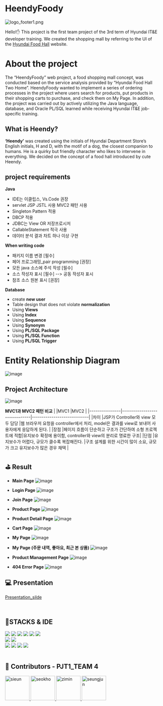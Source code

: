# HeendyFoody

![logo_footer1.png](https://github.com/sisi397/HeendyFoody/blob/main/WebContent/static/images/common/logo_footer1.png?raw=true)

Hello!✋ This project is the first team project of the 3rd term of Hyundai IT&E developer training.
We created the shopping mall by referring to the UI of the [Hyundai Food Hall](https://tohome.thehyundai.com/front/dp/dpa/dawnHome.do) website.

# About the project

The “HeendyFoody” web project, a food shopping mall concept, was conducted based on the service analysis provided by “Hyundai Food Hall Two Home”.
HeendyFoody wanted to implement a series of ordering processes in the project where users search for products, put products in their shopping carts to purchase, and check them on My Page.
In addition, the project was carried out by actively utilizing the Java language, database, and Oracle PL/SQL learned while receiving Hyundai IT&E job-specific training.

## What is Heendy?

**‘Heendy’** was created using the initials of Hyundai Department Store’s English initials, H and D, with the motif of a dog, the closest companion to humans. He is a quirky but friendly character who likes to intervene in everything.
We decided on the concept of a food hall introduced by cute Heendy.

## project requirements

**Java**

- IDE는 이클립스, Vs.Code 권장
- servlet JSP JSTL 사용 MVC2 패턴 사용
- Singleton Pattern 적용
- DBCP 적용
- JDBC는 View OR 저장프로시저
- CallableStatement 적극 사용
- 데이터 분석 결과 차트 하나 이상 구현

**When writing code**

- 패키지 이름 변경 [필수]
- 페어 프로그래밍\_pair programming [권장]
- 모든 java 소스에 주석 작성 [필수]
- 소스 작성자 표시 [필수] --> 공동 작성자 표시
- 참조 소스 원본 표시 [권장]

**Database**

- create **new user**
- Table design that does not violate **normalization**
- Using **Views**
- Using **Index**
- Using **Sequence**
- Using **Synonym**
- Using **PL/SQL Package**
- Using **PL/SQL Function**
- Using **PL/SQL Trigger**

# Entity Relationship Diagram

![image](https://user-images.githubusercontent.com/55138034/161561292-963225ed-92e6-4f1b-a95a-17f997e97924.png)

## Project Architecture

![image](https://user-images.githubusercontent.com/55138034/161562017-3033de72-10ac-451d-b0b0-fcb4577ba9f9.png)

**MVC1과 MVC2 패턴 비교**
| |MVC1 |MVC2 |
|----------------|-------------------------------|-----------------------------|
|차이 |JSP가 Controller와 view 모두 담당 |웹 브라우저 요청을 controller에서 처리, model은 결과를 view로 보내어 사용자에게 응답하게 된다. |
|장점 |페이지 흐름이 단순하고 구조가 간단하여 소형 프로젝트에 적합|유지보수 확정에 용이함, controller와 view의 분리로 명료한 구조|
|단점 |유지보수가 어렵다, 규모가 클수록 복잡해진다. |구조 설계를 위한 시간이 많이 소요, 규모가 크고 유지보수가 많은 경우 채택 |

## ⛳ Result

- **Main Page**
  ![image](https://user-images.githubusercontent.com/55138034/161563669-072d2602-5a1c-4b3f-8c12-71a6c9bd945e.png)

- **Login Page**
  ![image](https://user-images.githubusercontent.com/55138034/161563999-0bc74ad7-95f6-4151-9827-0b30b597f3c7.png)

- **Join Page**
  ![image](https://user-images.githubusercontent.com/55138034/161563781-305adf2e-fdd5-4146-9ec9-f1e910b28558.png)

- **Product Page**
  ![image](https://user-images.githubusercontent.com/55138034/161564377-92952f66-5ddb-41db-9163-f5f02a5c36db.png)

- **Product Detail Page**
  ![image](https://user-images.githubusercontent.com/55138034/161564527-4b0a4188-d9f6-4561-8adf-4250b2b3f839.png)

- **Cart Page**
  ![image](https://user-images.githubusercontent.com/55138034/161564735-9fda9db0-7d1c-4830-8e79-be28561259e4.png)

- **My Page**
  ![image](https://user-images.githubusercontent.com/55138034/161564829-9de2926a-d245-4ac5-b081-2190226f0cac.png)

- **My Page (주문 내역, 좋아요, 최근 본 상품)**
  ![image](https://user-images.githubusercontent.com/55138034/161564988-7a3925df-652c-4b62-a9e6-32351aa1a38d.png)

- **Product Management Page**
  ![image](https://user-images.githubusercontent.com/55138034/161565714-5a0349b4-34a6-494c-9144-8d2a90b2b217.png)

- **404 Error Page**
  ![image](https://user-images.githubusercontent.com/55138034/161566176-9c6d0312-6a68-41bc-b6c8-d5c0c00b03b4.png)

## 💻 Presentation

[Presentation_silde](https://docs.google.com/presentation/d/1FHYirrJmvGLEl9P-haPfKdkEQ2sGMjEn/edit?usp=sharing&ouid=103446692371790737362&rtpof=true&sd=true)

<br>

## 🔨STACKS & IDE

<div>
<img src="https://img.shields.io/badge/Java-007396?style=for-the-badge&logo=Java&logoColor=white">
<img src="https://img.shields.io/badge/Oracle-F80000?style=for-the-badge&logo=Oracle&logoColor=white">
<img src="https://img.shields.io/badge/HTML5-E34F26?style=for-the-badge&logo=HTML5&logoColor=white">
<img src="https://img.shields.io/badge/CSS3-1572B6?style=for-the-badge&logo=CSS3&logoColor=white">
<img src="https://img.shields.io/badge/JavaScript-F7DF1E?style=for-the-badge&logo=Javascript&logoColor=white">
<img src="https://img.shields.io/badge/jQuery-0769AD?style=for-the-badge&logo=jQuery&logoColor=white">
</div>
<div>
<img src="https://img.shields.io/badge/Eclipse IDE-2C2255?style=for-the-badge&logo=Eclipse IDE&logoColor=white">
<img src="https://img.shields.io/badge/Visual Studio Code-007ACC?style=for-the-badge&logo=Visual Studio Code&logoColor=white">
</div>
<div>
<img src="https://img.shields.io/badge/Trello-0052CC?style=for-the-badge&logo=Trello&logoColor=white">
<img src="https://img.shields.io/badge/Notion-000000?style=for-the-badge&logo=Notion&logoColor=white">
<img src="https://img.shields.io/badge/Discord-5865F2?style=for-the-badge&logo=Discord&logoColor=white">
<img src="https://img.shields.io/badge/Git-F05032?style=for-the-badge&logo=Git&logoColor=white">
</div>

<br>

## 🤝 Contributors - PJT1_TEAM 4

<a href = "https://github.com/sisi397">
  <img src="https://avatars.githubusercontent.com/u/74189924?v=4" alt="sieun" width="80" style="max-width:100%" />
</a>
<a href = "https://github.com/msh1273">
  <img src="https://avatars.githubusercontent.com/u/55138034?v=4" alt="seokho" width="80" style="max-width:100%" />
</a>
<a href = "https://github.com/fmdzimin13">
  <img src="https://avatars.githubusercontent.com/u/77473413?v=4" alt="zimin" width="80" style="max-width:100%" />
</a>
<a href = "https://github.com/tmdwns1101">
  <img src="https://avatars.githubusercontent.com/u/41534475?v=4" alt="seungjun" width="80" style="max-width:100%" />
</a>

